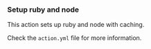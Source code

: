 ### Setup ruby and node
This action sets up ruby and node with caching.

Check the `action.yml` file for more information.